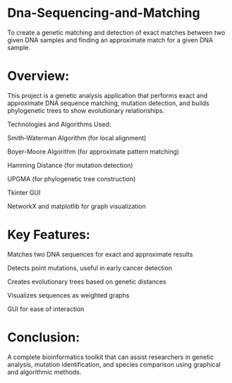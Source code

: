 # Dna-Sequencing-and-Matching
To create a genetic matching and detection of exact matches  between two given DNA samples and finding an approximate match  for a given DNA sample. 
# Overview:
This project is a genetic analysis application that performs exact and approximate DNA sequence matching, mutation detection, and builds phylogenetic trees to show evolutionary relationships.

Technologies and Algorithms Used:

Smith-Waterman Algorithm (for local alignment)

Boyer-Moore Algorithm (for approximate pattern matching)

Hamming Distance (for mutation detection)

UPGMA (for phylogenetic tree construction)

Tkinter GUI

NetworkX and matplotlib for graph visualization

# Key Features:

Matches two DNA sequences for exact and approximate results

Detects point mutations, useful in early cancer detection

Creates evolutionary trees based on genetic distances

Visualizes sequences as weighted graphs

GUI for ease of interaction

# Conclusion:
A complete bioinformatics toolkit that can assist researchers in genetic analysis, mutation identification, and species comparison using graphical and algorithmic methods.
